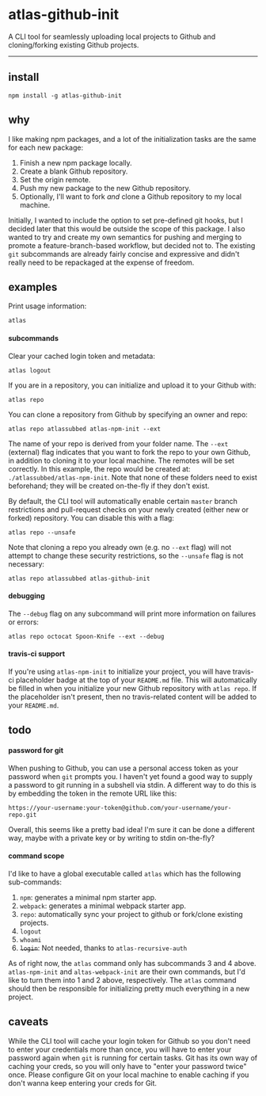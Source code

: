 # atlas-github-init

A CLI tool for seamlessly uploading local projects to Github and cloning/forking existing Github projects.

---

## install

```
npm install -g atlas-github-init
```

## why

I like making npm packages, and a lot of the initialization tasks are the same for each new package:

 1. Finish a new npm package locally.
 2. Create a blank Github repository.
 3. Set the origin remote.
 4. Push my new package to the new Github repository.
 5. Optionally, I'll want to fork *and* clone a Github repository to my local machine.

Initially, I wanted to include the option to set pre-defined git hooks, but I decided later that this would be outside the scope of this package. I also wanted to try and create my own semantics for pushing and merging to promote a feature-branch-based workflow, but decided not to. The existing `git` subcommands are already fairly concise and expressive and didn't really need to be repackaged at the expense of freedom.

## examples

Print usage information: 

```
atlas
```

#### subcommands

Clear your cached login token and metadata:

```
atlas logout
```

If you are in a repository, you can initialize and upload it to your Github with:

```
atlas repo
```

You can clone a repository from Github by specifying an owner and repo:

```
atlas repo atlassubbed atlas-npm-init --ext
```

The name of your repo is derived from your folder name. The `--ext` (external) flag indicates that you want to fork the repo to your own Github, in addition to cloning it to your local machine. The remotes will be set correctly. In this example, the repo would be created at: `./atlassubbed/atlas-npm-init`. Note that none of these folders need to exist beforehand; they will be created on-the-fly if they don't exist.

By default, the CLI tool will automatically enable certain `master` branch restrictions and pull-request checks on your newly created (either new or forked) repository. You can disable this with a flag:

```
atlas repo --unsafe
```

Note that cloning a repo you already own (e.g. no `--ext` flag) will not attempt to change these security restrictions, so the `--unsafe` flag is not necessary:

```
atlas repo atlassubbed atlas-github-init
```

#### debugging

The `--debug` flag on any subcommand will print more information on failures or errors:

```
atlas repo octocat Spoon-Knife --ext --debug
```

#### travis-ci support

If you're using `atlas-npm-init` to initialize your project, you will have travis-ci placeholder badge at the top of your `README.md` file. This will automatically be filled in when you initialize your new Github repository with `atlas repo`. If the placeholder isn't present, then no travis-related content will be added to your `README.md`.

## todo

#### password for git

When pushing to Github, you can use a personal access token as your password when `git` prompts you. I haven't yet found a good way to supply a password to git running in a subshell via stdin. A different way to do this is by embedding the token in the remote URL like this:

```
https://your-username:your-token@github.com/your-username/your-repo.git
```

Overall, this seems like a pretty bad idea! I'm sure it can be done a different way, maybe with a private key or by writing to stdin on-the-fly?

#### command scope

I'd like to have a global executable called `atlas` which has the following sub-commands:

  1. `npm`: generates a minimal npm starter app.
  2. `webpack`: generates a minimal webpack starter app.
  3. `repo`: automatically sync your project to github or fork/clone existing projects.
  4. `logout`
  5. `whoami`
  6. ~~`login`~~: Not needed, thanks to `atlas-recursive-auth`

As of right now, the `atlas` command only has subcommands 3 and 4 above. `atlas-npm-init` and `altas-webpack-init` are their own commands, but I'd like to turn them into 1 and 2 above, respectively. The `atlas` command should then be responsible for initializing pretty much everything in a new project.

## caveats

While the CLI tool will cache your login token for Github so you don't need to enter your credentials more than once, you will have to enter your password again when `git` is running for certain tasks. Git has its own way of caching your creds, so you will only have to "enter your password twice" once. Please configure Git on your local machine to enable caching if you don't wanna keep entering your creds for Git.